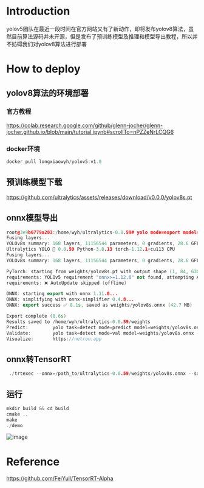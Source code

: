 # Introduction

yolov5团队在最近一段时间在官方网站又有了新动作，即将发布yolov8算法，虽然目前算法源码并未开源，但是发布了预训练模型及推理和模型导出教程，所以并不妨碍我们对yolov8算法进行部署

# How to deploy

## yolov8算法的环境部署
### 官方教程
https://colab.research.google.com/github/glenn-jocher/glenn-jocher.github.io/blob/main/tutorial.ipynb#scrollTo=nPZZeNrLCQG6
### docker环境
```C++
docker pull longxiaowyh/yolov5:v1.0
```
## 预训练模型下载
https://github.com/ultralytics/assets/releases/download/v0.0.0/yolov8s.pt
## onnx模型导出
```C++
root@3e9b6779a283:/home/wyh/ultralytics-0.0.59# yolo mode=export model=weights/yolov8s.pt format=onnx simplify=True opset=11
Fusing layers... 
YOLOv8s summary: 168 layers, 11156544 parameters, 0 gradients, 28.6 GFLOPs
Ultralytics YOLO 🚀 0.0.59 Python-3.8.13 torch-1.12.1+cu113 CPU
Fusing layers... 
YOLOv8s summary: 168 layers, 11156544 parameters, 0 gradients, 28.6 GFLOPs

PyTorch: starting from weights/yolov8s.pt with output shape (1, 84, 6300) (21.5 MB)
requirements: YOLOv5 requirement "onnx>=1.12.0" not found, attempting AutoUpdate...
requirements: ❌ AutoUpdate skipped (offline)

ONNX: starting export with onnx 1.11.0...
ONNX: simplifying with onnx-simplifier 0.4.8...
ONNX: export success ✅ 8.1s, saved as weights/yolov8s.onnx (42.7 MB)

Export complete (8.6s)
Results saved to /home/wyh/ultralytics-0.0.59/weights
Predict:         yolo task=detect mode=predict model=weights/yolov8s.onnx -WARNING ⚠️ not yet supported for YOLOv8 exported models
Validate:        yolo task=detect mode=val model=weights/yolov8s.onnx -WARNING ⚠️ not yet supported for YOLOv8 exported models
Visualize:       https://netron.app
```
## onnx转TensorRT
```C++
 ./trtexec --onnx=/path_to/ultralytics-0.0.59/weights/yolov8s.onnx --saveEngine=/path_to/yolov8_TensorRT/yolov8s.engine
```

## 运行
```C++
mkdir build && cd build
cmake ..
make
./demo
```
![image](https://github.com/yhwang-hub/dl_model_deploy/blob/master/yolov8_TneosrRT/yolov8.jpg)

# Reference
https://github.com/FeiYull/TensorRT-Alpha
